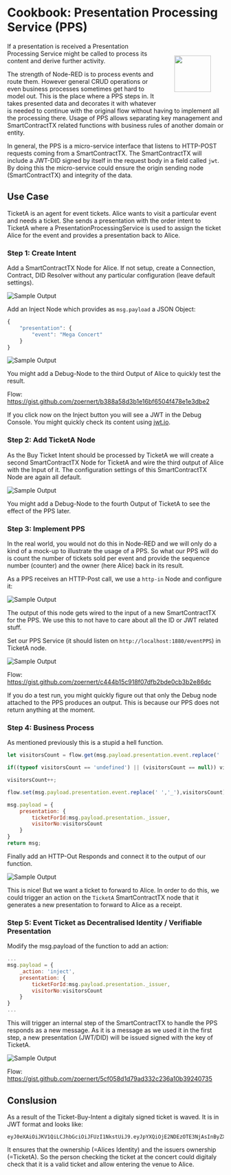 # Cookbook: Presentation Processing Service (PPS)

<a href="https://stromdao.de/" target="_blank" title="STROMDAO - Digital Energy Infrastructure"><img src="../static/stromdao.png" align="right" height="85px" hspace="30px" vspace="30px"></a>

If a presentation is received a Presentation Processing Service might be called to process its content and derive further activity.

The strength of Node-RED is to process events and route them. However general CRUD operations or even business processes sometimes get hard to model out. This is the place where a PPS steps in.  It takes presented data and decorates it with whatever is needed to continue with the original flow without having to implement all the processing there. Usage of PPS allows separating key management and SmartContractTX related functions with business rules of another domain or entity.

In general, the PPS is a micro-service interface that listens to HTTP-POST requests coming from a SmartContractTX. The SmartContractTX will include a JWT-DID signed by itself in the request body in a field called `jwt`. By doing this the micro-service could ensure the origin sending node (SmartContractTX) and integrity of the data.  

## Use Case

TicketA is an agent for event tickets. Alice wants to visit a particular event and needs a ticket. She sends a presentation with the order intent to TicketA where a PresentationProcessingService is used to assign the ticket Alice for the event and provides a presentation back to Alice.

### Step 1: Create Intent

Add a SmartContractTX Node for Alice. If not setup, create a Connection, Contract, DID Resolver without any particular configuration (leave default settings).

![Sample Output](../static/cb_pps_1.png)

Add an Inject Node which provides as `msg.payload` a JSON Object:

```Javascript
{
    "presentation": {
        "event": "Mega Concert"
    }
}
```

![Sample Output](../static/cb_pps_2.png)

You might add a Debug-Node to the third Output of Alice to quickly test the result.

Flow: https://gist.github.com/zoernert/b388a58d3b1e16bf6504f478e1e3dbe2

If you click now on the Inject button you will see a JWT in the Debug Console. You might quickly check its content using [jwt.io](https://jwt.io).

### Step 2: Add TicketA Node

As the Buy Ticket Intent should be processed by TicketA we will create a second SmartContractTX Node for TicketA and wire the third output of Alice with the Input of it. The configuration settings of this SmartContractTX Node are again all default.

![Sample Output](../static/cb_pps_3.png)

You might add a Debug-Node to the fourth Output of TicketA to see the effect of the PPS later.

### Step 3: Implement PPS  

In the real world, you would not do this in Node-RED and we will only do a kind of a mock-up to illustrate the usage of a PPS. So what our PPS will do is count the number of tickets sold per event and provide the sequence number (counter) and the owner (here Alice) back in its result.

As a PPS receives an HTTP-Post call, we use a `http-in` Node and configure it:

![Sample Output](../static/cb_pps_4.png)

The output of this node gets wired to the input of a new SmartContractTX for the PPS. We use this to not have to care about all the ID or JWT related stuff.

Set our PPS Service (it should listen on `http://localhost:1880/eventPPS`) in TicketA node.

![Sample Output](../static/cb_pps_5.png)

Flow: https://gist.github.com/zoernert/c444b15c918f07dfb2bde0cb3b2e86dc

If you do a test run, you might quickly figure out that only the Debug node attached to the PPS produces an output. This is because our PPS does not return anything at the moment.

### Step 4: Business Process

As mentioned previously this is a stupid a hell function.

```Javascript
let visitorsCount = flow.get(msg.payload.presentation.event.replace(' ','_'));

if((typeof visitorsCount == 'undefined') || (visitorsCount == null)) visitorsCount=0;

visitorsCount++;

flow.set(msg.payload.presentation.event.replace(' ','_'),visitorsCount);

msg.payload = {
    presentation: {
        ticketForId:msg.payload.presentation._issuer,
        visitorNo:visitorsCount
    }
}
return msg;
```

Finally add an HTTP-Out Responds and connect it to the output of our function.

![Sample Output](../static/cb_pps_6.png)

This is nice! But we want a ticket to forward to Alice. In order to do this, we could trigger an action on the `TicketA` SmartContractTX node that it generates a new presentation to forward to Alice as a receipt.

### Step 5: Event Ticket as Decentralised Identity / Verifiable Presentation

Modify the msg.payload of the function to add an action:

```Javascript
...
msg.payload = {
    _action: 'inject',
    presentation: {
        ticketForId:msg.payload.presentation._issuer,
        visitorNo:visitorsCount
    }
}
...
```

This will trigger an internal step of the SmartContractTX to handle the PPS responds as a new message. As it is a message as we used it in the first step, a new presentation (JWT/DID) will be issued signed with the key of TicketA.

![Sample Output](../static/cb_pps_7.png)

Flow: https://gist.github.com/zoernert/5cf058d1d79ad332c236a10b39240735

## Conslusion

As a result of the Ticket-Buy-Intent a digitaly signed ticket is waved. It is in JWT format and looks like:

```
eyJ0eXAiOiJKV1QiLCJhbGciOiJFUzI1NkstUiJ9.eyJpYXQiOjE2NDEzOTE3NjAsInByZXNlbnRhdGlvbiI6eyJ0aWNrZXRGb3JJZCI6ImRpZDpldGhyOjB4MDI3YTQ2MmIyN2Q1MWRkYzZkZDZjMzc1ZmU0MDZmNzI4NzU1NmY2ZjUwZjg5N2E0MDBlNmMyMjFkMmUyYTJjMmFhIiwidmlzaXRvck5vIjoxNn0sImlzcyI6ImRpZDpldGhyOjB4MDIxMjQ4NDZkMzYxN2QyZjI3NzY3ZjEwNDc4YjY0OGM0YTNkZWVkYmQ3ZGZjNWZkMWJmZjEzN2Q0NTY3NmY5ZTg1In0.hf5Mw_MnYBCDNSHKWxC6pHGU98SLXmjnSTjVyBXgqt6MphXzgPcqKyIMjfm4hdeRIpYqYKcEOwoPxDwnzj9ZSwA
```

It ensures that the ownership (=Alices Identity) and the issuers ownership (=TicketA). So the person checking the ticket at the concert could digitaly check that it is a valid ticket and allow entering the venue to Alice.
